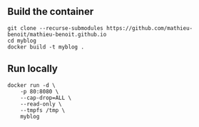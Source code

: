 ## Build the container

```
git clone --recurse-submodules https://github.com/mathieu-benoit/mathieu-benoit.github.io
cd myblog
docker build -t myblog .
```

## Run locally

```
docker run -d \
    -p 80:8080 \
    --cap-drop=ALL \
    --read-only \
    --tmpfs /tmp \
    myblog
```
